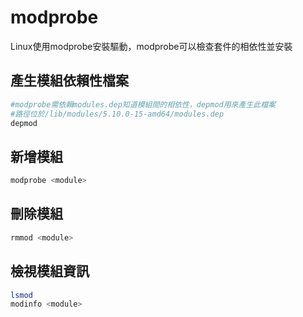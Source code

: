 # modprobe

Linux使用modprobe安裝驅動，modprobe可以檢查套件的相依性並安裝

## 產生模組依賴性檔案

```bash
#modprobe需依賴modules.dep知道模組間的相依性，depmod用來產生此檔案
#路徑位於/lib/modules/5.10.0-15-amd64/modules.dep
depmod
```

## 新增模組

```bash
modprobe <module>
```

## 刪除模組

```bash
rmmod <module>
```

## 檢視模組資訊

```bash
lsmod 
modinfo <module>
```